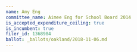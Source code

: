 ```yaml
---
name: Amy Eng
committee_name: Aimee Eng for School Board 2014
is_accepted_expenditure_ceiling: true
is_incumbent: true
filer_id: 1368984
ballot: _ballots/oakland/2018-11-06.md
---
```

